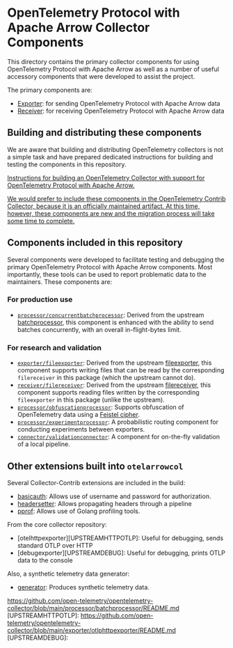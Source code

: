 # OpenTelemetry Protocol with Apache Arrow Collector Components

This directory contains the primary collector components for using
OpenTelemetry Protocol with Apache Arrow as well as a number of useful
accessory components that were developed to assist the project.

The primary components are:

- [Exporter][EXPORTER]: for sending OpenTelemetry Protocol with Apache Arrow data
- [Receiver][RECEIVER]: for receiving OpenTelemetry Protocol with Apache Arrow data

## Building and distributing these components

We are aware that building and distributing OpenTelemetry collectors
is not a simple task and have prepared dedicated instructions for
building and testing the components in this repository.

[Instructions for building an OpenTelemetry Collector with support for
OpenTelemetry Protocol with Apache Arrow.][BUILDING]

[We would prefer to include these components in the OpenTelemetry
Contrib Collector, because it is an officially maintained artifact.
At this time, however, these components are new and the migration
process will take some time to complete.][CONTRIBUTION]

## Components included in this repository

Several components were developed to facilitate testing and debugging
the primary OpenTelemetry Protocol with Apache Arrow components.  Most
importantly, these tools can be used to report problematic data to the
maintainers.  These components are:

### For production use

- [`processor/concurrentbatchprocessor`][CONCURRENTBATCHPROCESSOR]:
  Derived from the upstream [batchprocessor][UPSTREAMBATCHPROCESSOR],
  this component is enhanced with the ability to send batches
  concurrently, with an overall in-flight-bytes limit.

### For research and validation

- [`exporter/fileexporter`][ARROWFILEEXPORTER]: Derived from the
  upstream [fileexporter][UPSTREAMFILEEXPORTER], this component
  supports writing files that can be read by the corresponding
  `filereceiver` in this package (which the upstream cannot do).
- [`receiver/filereceiver`][ARROWFILERECEIVER]: Derived from the
  upstream [filereceiver][UPSTREAMFILERECEIVER], this component
  supports reading files written by the corresponding `fileexporter`
  in this package (unlike the upstream).
- [`processor/obfuscationprocessor`][OBFUSCATIONPROCESSOR]: Supports
  obfuscation of OpenTelemetry data using a [Feistel
  cipher](https://en.wikipedia.org/wiki/Feistel_cipher).
- [`processor/experimentprocessor`][EXPERIMENTPROCESSOR]: A
  probabilistic routing component for conducting experiments between
  exporters.
- [`connector/validationconnector`][VALIDATIONCONNECTOR]: A component
  for on-the-fly validation of a local pipeline.

## Other extensions built into `otelarrowcol`

Several Collector-Contrib extensions are included in the build:

- [basicauth][BASICAUTHEXT]: Allows use of username and password for
  authorization.
- [headersetter][HEADERSETTEREXT]: Allows propagating headers through
  a pipeline
- [pprof][PPROFEXT]: Allows use of Golang profiling tools.

From the core collector repository:

- [otelhttpexporter][UPSTREAMHTTPOTLP]:  Useful for debugging, sends standard OTLP over HTTP
- [debugexporter][UPSTREAMDEBUG]:   Useful for debugging, prints OTLP data to the console

Also, a synthetic telemetry data generator:

- [generator](https://github.com/lightstep/telemetry-generator/blob/main/README.md): Produces synthetic telemetry data.


[BUILDING]: ./BUILDING.md
[EXPORTER]: ./exporter/otelarrowexporter/README.md
[RECEIVER]: ./receiver/otelarrowreceiver/README.md
[CONTRIBUTION]: https://github.com/open-telemetry/opentelemetry-collector-contrib/issues/26491
[UPSTREAMBATCHPROCESSOR]: https://github.com/open-telemetry/opentelemetry-collector/blob/main/processor/batchprocessor/README.md
[CONCURRENTBATCHPROCESSOR]: ./processor/concurrentbatchprocessor/README.md
[ARROWFILEEXPORTER]: ./exporter/fileexporter/README.md
[ARROWFILERECEIVER]: ./receiver/filereceiver/README.md
[UPSTREAMFILEEXPORTER]: https://github.com/open-telemetry/opentelemetry-collector-contrib/tree/main/exporter/fileexporter/README.md
[UPSTREAMFILERECEIVER]: https://github.com/open-telemetry/opentelemetry-collector-contrib/tree/main/receiver/filereceiver/README.md
[OBFUSCATIONPROCESSOR]: ./processor/obfuscationprocessor/README.md
[EXPERIMENTPROCESSOR]: ./processor/experimentprocessor/README.md
[VALIDATIONCONNECTOR]: ./connector/validationconnector/README.md
[BASICAUTHEXT]: https://github.com/open-telemetry/opentelemetry-collector-contrib/blob/main/extension/basicauthextension/README.md
[HEADERSETTEREXT]: https://github.com/open-telemetry/opentelemetry-collector-contrib/blob/main/extension/headerssetterextension/README.md
[PPROFEXT]: https://github.com/open-telemetry/opentelemetry-collector-contrib/blob/main/extension/pprofextension/README.md
https://github.com/open-telemetry/opentelemetry-collector/blob/main/processor/batchprocessor/README.md
[UPSTREAMHTTPOTLP]: https://github.com/open-telemetry/opentelemetry-collector/blob/main/exporter/otlphttpexporter/README.md
[UPSTREAMDEBUG]:
